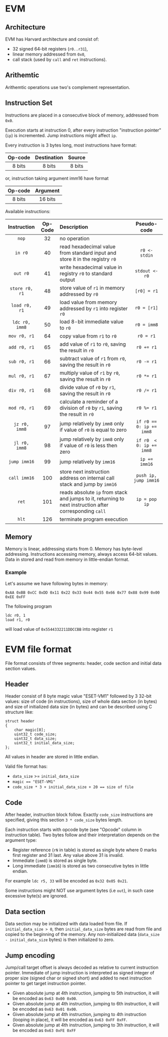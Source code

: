 # EVM

## Architecture

EVM has Harvard architecture and consist of:

- 32 signed 64-bit registers (`r0..r31`),
- linear memory addressed from `0x0`,
- call stack (used by `call` and `ret` instructions).

## Arithemtic

Arithemtic operations use two's complement representation.

## Instruction Set

Instructions are placed in a consecutive block of memory, addressed from `0x0`.

Execution starts at instruction 0, after every instruction "instruction pointer" (`ip`) is incremented. Jump instructions might affect `ip`.

Every instruction is 3 bytes long, most instructions have format:

| Op-code  | Destination  | Source  |
|:--------:|:------------:|:-------:|
|  8 bits  |    8 bits    | 8 bits  |

or, instruction taking argument imm16 have format

| Op-code  | Argument |
|:--------:|:--------:|
|  8 bits  | 16 bits  |

Available instructions:

| Instruction    | Op-Code | Description                                                                                              |       Pseudo-code        |
|:--------------:|:-------:|:---------------------------------------------------------------------------------------------------------|:------------------------:|
| `nop`          | 32      | no operation                                                                                             |                          |
| `in r0`        | 40      | read hexadecimal value from standard input and store it in the registry `r0`                             | `r0 <- stdin`            |
| `out r0`       | 41      | write hexadecimal value in registry `r0` to standard output                                              | `stdout <- r0`           |
| `store r0, r1` | 48      | store value of `r1` in memory addressed by `r0`                                                          | `[r0] = r1`              |
| `load r0, r1`  | 49      | load value from memory addressed by `r1` into register `r0`                                              | `r0 = [r1]`              |
| `ldc r0, imm8` | 50      | load 8-bit immediate value to `r0`                                                                       | `r0 = imm8`              |
| `mov r0, r1`   | 64      | copy value from `r1` to `r0`                                                                             | `r0 = r1`                |
| `add r0, r1`   | 65      | add value of `r1` to `r0`, saving the result in `r0`                                                     | `r0 += r1`               |
| `sub r0, r1`   | 66      | subtract value of `r1` from `r0`, saving the result in `r0`                                              | `r0 -= r1`               |
| `mul r0, r1`   | 67      | multiply value of `r1` by `r0`, saving the result in `r0`                                                | `r0 *= r1`               |
| `div r0, r1`   | 68      | divide value of `r0` by `r1`, saving the result in `r0`                                                  | `r0 /= r1`               |
| `mod r0, r1`   | 69      | calculate a reminder of a division of `r0` by `r1`, saving the result in `r0`                            | `r0 %= r1`               |
| `jz r0, imm8`  | 97      | jump relatively by `imm8` only if value of `r0` is equal to zero                                         | `if r0 == 0: ip += imm8` |
| `jl r0, imm8`  | 98      | jump relatively by `imm8` only if value of `r0` is less then zero                                        | `if r0  < 0: ip += imm8` |
| `jump imm16`   | 99      | jump relatively by `imm16`                                                                               | `ip += imm16`            |
| `call imm16`   | 100     | store next instruction address on internal call stack and jump by `imm16`                                | `push ip, jump imm16`    |
| `ret`          | 101     | reads absolute `ip` from stack and jumps to it, returning to next instruction after corresponding `call` | `ip = pop ip`            |
| `hlt`          | 126     | terminate program execution                                                                              |                          |

## Memory

Memory is linear, addressing starts from 0. Memory has byte-level addressing.
Instructions accessing memory, always access 64-bit values.
Data in stored and read from memory in little-endian format.

### Example

Let's assume we have following bytes in memory:

`0xAA 0xBB 0xCC 0xDD 0x11 0x22 0x33 0x44 0x55 0x66 0x77 0x88 0x99 0x00 0xEE 0xFF`

The following program 

```
ldc r0, 1
load r1, r0
```

will load value of `0x5544332211DDCCBB` into register `r1`

# EVM file format

File format consists of three segments: header, code section and initial data section values.

## Header

Header consist of 8 byte magic value "ESET-VM1" followed by 3 32-bit values: size of code (in instructions), size of whole data section (in bytes) and size of initialized data size (in bytes) and can be described using C structure like:

```
struct header
{
    char magic[8];
    uint32_t code_size;
    uint32_t data_size;
    uint32_t initial_data_size;
};
```

All values in header are stored in little endian.

Valid file format has:

- `data_size` >= `initial_data_size`
- `magic == "ESET-VM1"`
- `code_size * 3 + initial_data_size + 20 == size of file`

## Code

After header, instruction block follow. Exactly `code_size` instructions are specified, giving this section `3 * code_size` bytes length.

Each instruction starts with opcode byte (see "Opcode" column in instruction table).
Two bytes follow and their interpretation depends on the argument type:

- Register reference (`rN` in table) is stored as single byte where 0 marks first register and 31 last. Any value above 31 is invalid.
- Immediate (`imm8`) is stored as single byte.
- Long immediate (`imm16`) is stored as two consecutive bytes in little endian.

For example `ldc r5, 33` will be encoded as `0x32 0x05 0x21`.

Some instructions might NOT use argument bytes (i.e `out`), in such case excessive byte(s) are ignored.

## Data section

Data section may be initialized with data loaded from file.
If `initial_data_size > 0`, then `initial_data_size` bytes are read from file and copied to the beginning of the memory.
 Any non-initialized data (`data_size - initial_data_size` bytes) is then initialized to zero.

## Jump encoding

Jump/call target offset is always decoded as relative to current instruction pointer.
Immediate of jump instruction is interpreted as signed integer of proper size (signed char or signed short) and added to next instruction pointer to get target instruction pointer.

- Given absolute jump at 4th instruction, jumping to 5th instruction, it will be encoded as `0x63 0x00 0x00`.
- Given absolute jump at 4th instruction, jumping to 6th instruction, it will be encoded as `0x63 0x01 0x00`.
- Given absolute jump at 4th instruction, jumping to 4th instruction (looping in place), it will be encoded as `0x63 0xFF 0xFF`.
- Given absolute jump at 4th instruction, jumping to 3th instruction, it will be encoded as `0x63 0xFE 0xFF`
